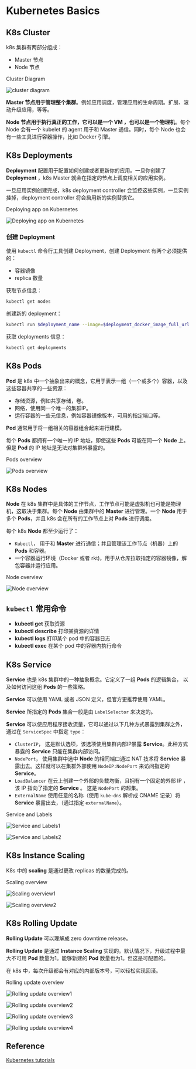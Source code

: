 # Kubernetes Basics

## K8s Cluster

k8s 集群有两部分组成：

- Master 节点
- Node 节点

Cluster Diagram

![cluster diagram](https://d33wubrfki0l68.cloudfront.net/99d9808dcbf2880a996ed50d308a186b5900cec9/40b94/docs/tutorials/kubernetes-basics/public/images/module_01_cluster.svg)

**Master 节点用于管理整个集群**。例如应用调度，管理应用的生命周期。扩展、滚动升级应用，等等。

**Node 节点用于执行真正的工作，它可以是一个 VM ，也可以是一个物理机**。每个 Node 会有一个 kubelet 的 agent 用于和 Master 通信。同时，每个 Node 也会有一些工具进行容器操作，比如 Docker 引擎。

## K8s Deployments

**Deployment** 配置用于配置如何创建或者更新你的应用。一旦你创建了 **Deployment** ，k8s Master 就会在指定的节点上调度相关的应用实例。

一旦应用实例创建完成，k8s deployment controller 会监控这些实例，一旦实例挂掉，deployment controller 将会启用新的实例替换它。

Deploying app on Kubernetes

![Deploying app on Kubernetes](https://d33wubrfki0l68.cloudfront.net/152c845f25df8e69dd24dd7b0836a289747e258a/4a1d2/docs/tutorials/kubernetes-basics/public/images/module_02_first_app.svg)

### 创建 Deployment

使用 `kubectl` 命令行工具创建 Deployment，创建 Deployment 有两个必须提供的：

- 容器镜像
- replica 数量

获取节点信息：

```bash
kubectl get nodes
```

创建新的 deployment：

```bash
kubectl run $deployment_name --image=$deployment_docker_image_full_url --port=$port
```

获取 deployments 信息：

```bash
kubectl get deployments
```

## K8s Pods

**Pod** 是 k8s 中一个抽象出来的概念，它用于表示一组（一个或多个）容器，以及这些容器共享的一些资源：

- 存储资源，例如共享存储，卷。
- 网络，使用同一个唯一的集群IP。
- 运行容器的一些元信息，例如容器镜像版本，可用的指定端口等。

**Pod** 通常用于将一组相关的容器组合起来进行建模。

每个 **Pods** 都拥有一个唯一的 IP 地址，即使这些 **Pods** 可能在同一个 **Node** 上。但是 **Pod** 的 IP 地址是无法对集群外暴露的。

Pods overview

![Pods overview](https://d33wubrfki0l68.cloudfront.net/fe03f68d8ede9815184852ca2a4fd30325e5d15a/98064/docs/tutorials/kubernetes-basics/public/images/module_03_pods.svg)

## K8s Nodes

**Node** 在 k8s 集群中是具体的工作节点，工作节点可能是虚拟机也可能是物理机，这取决于集群。每个 **Node** 由集群中的 **Master** 进行管理。一个 **Node** 用于多个 **Pods**，并且 k8s 会在所有的工作节点上对 **Pods** 进行调度。

每个 k8s **Node** 都至少运行了：

- `Kubectl`， 用于和 **Master** 进行通信；并且管理该工作节点（机器）上的 **Pods** 和容器。
- 一个容器运行环境（Docker 或者 rkt)，用于从仓库拉取指定的容器镜像，解包容器并运行应用。

Node overview

![Node overview](https://d33wubrfki0l68.cloudfront.net/5cb72d407cbe2755e581b6de757e0d81760d5b86/a9df9/docs/tutorials/kubernetes-basics/public/images/module_03_nodes.svg)

## `kubectl` 常用命令

- **kubectl get** 获取资源
- **kubectl describe** 打印某资源的详情
- **kubectl logs** 打印某个 pod 中的容器日志
- **kubectl exec** 在某个 pod 中的容器内执行命令

## K8s Service

**Service** 也是 k8s 集群中的一种抽象概念。它定义了一组 **Pods** 的逻辑集合， 以及如何访问这组 **Pods** 的一些策略。

**Service** 可以使用 YAML 或者 JSON 定义，但官方更推荐使用 YAML。

**Service** 所指定的 **Pods** 集合一般是由 `LabelSelector` 来决定的。

**Service** 可以使应用程序接收流量，它可以通过以下几种方式暴露到集群之外，通过在 `ServiceSpec` 中指定 `type`：

- `ClusterIP`， 这是默认选项，该选项使用集群内部IP暴露 **Service**。此种方式暴露的 **Service** 只能在集群内部访问。
- `NodePort`， 使用集群中选中 **Node** 的相同端口通过 NAT 技术将 **Service** 暴露出去。这样就可以在集群外部使用 `NodeIP:NodePort` 来访问指定的 **Service**。
- `LoadBalancer` 在云上创建一个外部的负载均衡，且拥有一个固定的外部 IP ，该 IP 指向了指定的 **Service** 。 这是 `NodePort` 的超集。
- `ExternalName` 使用任意的名称（使用 `kube-dns` 解析成 CNAME 记录）将 **Service** 暴露出去，（通过指定 `externalName`）。

Service and Labels

![Service and Labels1](https://d33wubrfki0l68.cloudfront.net/cc38b0f3c0fd94e66495e3a4198f2096cdecd3d5/ace10/docs/tutorials/kubernetes-basics/public/images/module_04_services.svg)

![Service and Labels2](https://d33wubrfki0l68.cloudfront.net/b964c59cdc1979dd4e1904c25f43745564ef6bee/f3351/docs/tutorials/kubernetes-basics/public/images/module_04_labels.svg)

## K8s Instance Scaling

K8s 中的 **scaling** 是通过更改 replicas 的数量完成的。

Scaling overview

![Scaling overview1](https://d33wubrfki0l68.cloudfront.net/043eb67914e9474e30a303553d5a4c6c7301f378/0d8f6/docs/tutorials/kubernetes-basics/public/images/module_05_scaling1.svg)

![Scaling overview2](https://d33wubrfki0l68.cloudfront.net/30f75140a581110443397192d70a4cdb37df7bfc/b5f56/docs/tutorials/kubernetes-basics/public/images/module_05_scaling2.svg)

## K8s Rolling Update

**Rolling Update** 可以理解成 zero downtime release。

**Rolling Update** 是通过 **Instance Scaling** 实现的。默认情况下，升级过程中最大不可用 **Pod** 数量为1。能够新建的 **Pod** 数量也为1。但这是可配置的。

在 k8s 中，每次升级都会有对应的内部版本号，可以轻松实现回滚。

Rolling update overview

![Rolling update overview1](https://d33wubrfki0l68.cloudfront.net/30f75140a581110443397192d70a4cdb37df7bfc/fa906/docs/tutorials/kubernetes-basics/public/images/module_06_rollingupdates1.svg)

![Rolling update overview2](https://d33wubrfki0l68.cloudfront.net/678bcc3281bfcc588e87c73ffdc73c7a8380aca9/703a2/docs/tutorials/kubernetes-basics/public/images/module_06_rollingupdates2.svg)

![Rolling update overview3](https://d33wubrfki0l68.cloudfront.net/9b57c000ea41aca21842da9e1d596cf22f1b9561/91786/docs/tutorials/kubernetes-basics/public/images/module_06_rollingupdates3.svg)

![Rolling update overview4](https://d33wubrfki0l68.cloudfront.net/6d8bc1ebb4dc67051242bc828d3ae849dbeedb93/fbfa8/docs/tutorials/kubernetes-basics/public/images/module_06_rollingupdates4.svg)

## Reference

[Kubernetes tutorials](https://kubernetes.io/docs/tutorials/hello-minikube/)

